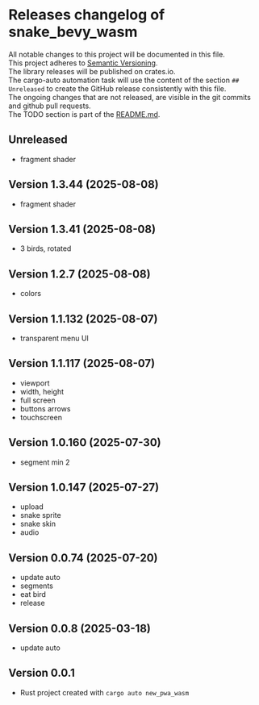 # Releases changelog of snake_bevy_wasm

All notable changes to this project will be documented in this file.  
This project adheres to [Semantic Versioning](https://semver.org/spec/v2.0.0.html).  
The library releases will be published on crates.io.  
The cargo-auto automation task will use the content of the section `## Unreleased` to create
the GitHub release consistently with this file.  
The ongoing changes that are not released, are visible in the git commits and github pull requests.  
The TODO section is part of the [README.md](https://github.com/automation-tasks-rs/snake_bevy_wasm).  

## Unreleased

- fragment shader

## Version 1.3.44 (2025-08-08)

- fragment shader

## Version 1.3.41 (2025-08-08)

- 3 birds, rotated

## Version 1.2.7 (2025-08-08)

- colors

## Version 1.1.132 (2025-08-07)

- transparent menu UI

## Version 1.1.117 (2025-08-07)

- viewport
- width, height
- full screen
- buttons arrows
- touchscreen

## Version 1.0.160 (2025-07-30)

- segment min 2

## Version 1.0.147 (2025-07-27)

- upload
- snake sprite
- snake skin
- audio

## Version 0.0.74 (2025-07-20)

- update auto
- segments
- eat bird
- release

## Version 0.0.8 (2025-03-18)

- update auto

## Version 0.0.1

- Rust project created with `cargo auto new_pwa_wasm`
